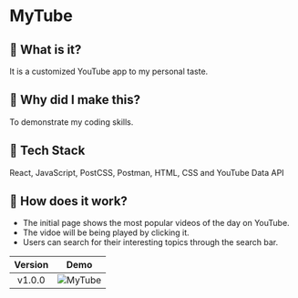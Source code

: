 # MyTube
## 🌟 What is it?
It is a customized YouTube app to my personal taste.
</br>
## 🌟 Why did I make this?
To demonstrate my coding skills.
</br>
## 🌟 Tech Stack
React, JavaScript, PostCSS, Postman, HTML, CSS and YouTube Data API
</br>
## 🌟 How does it work?
- The initial page shows the most popular videos of the day on YouTube.
- The vidoe will be being played by clicking it.
- Users can search for their interesting topics through the search bar. 


|**Version**|**Demo**|
|:--:|:--:|
|v1.0.0|![MyTube](https://user-images.githubusercontent.com/53497516/159601730-dfeac963-4441-472f-80e5-b800172d6fe6.gif)

